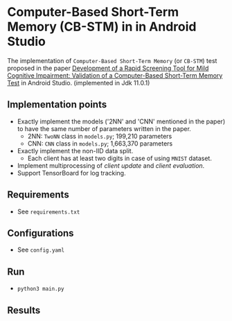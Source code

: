 # Computer-Based Short-Term Memory (CB-STM) in in Android Studio

The implementation of `Computer-Based Short-Term Memory` (or `CB-STM`) test proposed in the paper [Development of a Rapid Screening Tool for Mild Cognitive Impairment: Validation of a Computer-Based Short-Term Memory Test](https://www.semanticscholar.org/paper/Development-of-a-Rapid-Screening-Tool-for-Mild-of-a-Yip-Chen/179e50de6f610f9669064fbf57832a6f9915bc20) in Android Studio. (implemented in Jdk 11.0.1)

## Implementation points
* Exactly implement the models ('2NN' and 'CNN' mentioned in the paper) to have the same number of parameters written in the paper.
  * 2NN: `TwoNN` class in `models.py`; 199,210 parameters
  * CNN: `CNN` class in `models.py`; 1,663,370 parameters
* Exactly implement the non-IID data split.
  * Each client has at least two digits in case of using `MNIST` dataset.
* Implement multiprocessing of _client update_ and _client evaluation_.
* Support TensorBoard for log tracking.

## Requirements
* See `requirements.txt`

## Configurations
* See `config.yaml`

## Run
* `python3 main.py`

## Results
